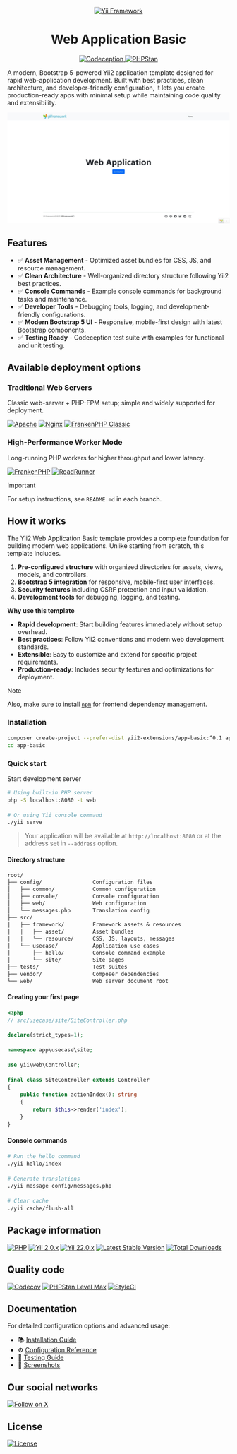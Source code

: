 <p align="center">
    <a href="https://github.com/yii2-extensions/app-basic" target="_blank">
        <img src="https://www.yiiframework.com/image/yii_logo_light.svg" alt="Yii Framework">
    </a>
    <h1 align="center">Web Application Basic</h1>
</p>

<p align="center">
    <a href="https://github.com/yii2-extensions/app-basic/actions/workflows/build.yml" target="_blank">
        <img src="https://img.shields.io/github/actions/workflow/status/yii2-extensions/app-basic/build.yml?branch=main&style=for-the-badge&logo=github&label=Codeception" alt="Codeception">
    </a>
    <a href="https://github.com/yii2-extensions/app-basic/actions/workflows/static.yml" target="_blank">
        <img src="https://img.shields.io/github/actions/workflow/status/yii2-extensions/app-basic/static.yml?branch=main&style=for-the-badge&logo=github&label=PHPStan" alt="PHPStan">
    </a>
</p>

A modern, Bootstrap 5-powered Yii2 application template designed for rapid web-application development. Built with best practices, clean architecture, and developer-friendly configuration, it lets you create production-ready apps with minimal setup while maintaining code quality and extensibility.

<picture>
    <source media="(prefers-color-scheme: dark)" srcset="docs/images/home-dark.png">
    <source media="(prefers-color-scheme: light)" srcset="docs/images/home.png">
    <img src="docs/images/home.png" alt="Web Application Basic">
</picture>

## Features

- ✅ **Asset Management** - Optimized asset bundles for CSS, JS, and resource management.
- ✅ **Clean Architecture** - Well-organized directory structure following Yii2 best practices.
- ✅ **Console Commands** - Example console commands for background tasks and maintenance.
- ✅ **Developer Tools** - Debugging tools, logging, and development-friendly configurations.
- ✅ **Modern Bootstrap 5 UI** - Responsive, mobile-first design with latest Bootstrap components.
- ✅ **Testing Ready** - Codeception test suite with examples for functional and unit testing.

## Available deployment options

### Traditional Web Servers

Classic web-server + PHP-FPM setup; simple and widely supported for deployment.

[![Apache](https://img.shields.io/badge/apache-%23D42029.svg?style=for-the-badge&logo=apache&logoColor=white)](https://github.com/yii2-extensions/app-basic/tree/apache)
[![Nginx](https://img.shields.io/badge/nginx-%23009639.svg?style=for-the-badge&logo=nginx&logoColor=white)](https://github.com/yii2-extensions/app-basic/tree/nginx)
[![FrankenPHP Classic](https://img.shields.io/badge/FrankenPHP-777BB4?style=for-the-badge&logo=php&logoColor=white)](https://github.com/yii2-extensions/app-basic/tree/franken-php-classic)

### High-Performance Worker Mode

Long-running PHP workers for higher throughput and lower latency.

[![FrankenPHP](https://img.shields.io/badge/FrankenPHP-777BB4?style=for-the-badge&logo=php&logoColor=white)](https://github.com/yii2-extensions/app-basic/tree/franken-php)
[![RoadRunner](https://img.shields.io/badge/RoadRunner-%23FF6B35.svg?style=for-the-badge&logo=data:image/svg+xml;base64,PHN2ZyB3aWR0aD0iMjQiIGhlaWdodD0iMjQiIHZpZXdCb3g9IjAgMCAyNCAyNCIgZmlsbD0ibm9uZSIgeG1sbnM9Imh0dHA6Ly93d3cudzMub3JnLzIwMDAvc3ZnIj4KPHBhdGggZD0iTTEyIDJMMjIgMTJMMTIgMjJMMiAxMkwxMiAyWiIgZmlsbD0iI0ZGRkZGRiIvPgo8cGF0aCBkPSJNOCAyTDE2IDEwTDggMThaIiBmaWxsPSIjRkY2QjM1Ii8+CjxwYXRoIGQ9Ik0xNiA2TDIwIDEwTDE2IDE0WiIgZmlsbD0iI0ZGNkIzNSIvPgo8L3N2Zz4K&logoColor=white)](https://github.com/yii2-extensions/app-basic/tree/road-runner)

> [!IMPORTANT]
> For setup instructions, see `README.md` in each branch.

## How it works

The Yii2 Web Application Basic template provides a complete foundation for building modern web applications. Unlike starting from scratch, this template includes.

1. **Pre-configured structure** with organized directories for assets, views, models, and controllers.
2. **Bootstrap 5 integration** for responsive, mobile-first user interfaces.
3. **Security features** including CSRF protection and input validation.
4. **Development tools** for debugging, logging, and testing.

**Why use this template**

- **Rapid development**: Start building features immediately without setup overhead.
- **Best practices**: Follow Yii2 conventions and modern web development standards.
- **Extensible**: Easy to customize and extend for specific project requirements.
- **Production-ready**: Includes security features and optimizations for deployment.

> [!NOTE]
> Also, make sure to install [`npm`](https://nodejs.org/en/download/) for frontend dependency management.

### Installation

```bash
composer create-project --prefer-dist yii2-extensions/app-basic:^0.1 app-basic
cd app-basic
```

### Quick start

Start development server

```bash
# Using built-in PHP server
php -S localhost:8080 -t web

# Or using Yii console command
./yii serve
```

> Your application will be available at `http://localhost:8080` or at the address set in `--address` option.

#### Directory structure

```text
root/
├── config/                Configuration files
│   ├── common/            Common configuration
│   ├── console/           Console configuration  
│   ├── web/               Web configuration
│   └── messages.php       Translation config
├── src/
│   ├── framework/         Framework assets & resources
│   │   ├── asset/         Asset bundles
│   │   └── resource/      CSS, JS, layouts, messages
│   └── usecase/           Application use cases
│       ├── hello/         Console command example
│       └── site/          Site pages
├── tests/                 Test suites
├── vendor/                Composer dependencies
└── web/                   Web server document root
```

#### Creating your first page

```php
<?php
// src/usecase/site/SiteController.php

declare(strict_types=1);

namespace app\usecase\site;

use yii\web\Controller;

final class SiteController extends Controller
{
    public function actionIndex(): string
    {
        return $this->render('index');
    }
}
```

#### Console commands

```bash
# Run the hello command
./yii hello/index

# Generate translations
./yii message config/messages.php

# Clear cache
./yii cache/flush-all
```

## Package information

[![PHP](https://img.shields.io/badge/%3E%3D8.1-777BB4.svg?style=for-the-badge&logo=php&logoColor=white)](https://www.php.net/releases/8.1/en.php)
[![Yii 2.0.x](https://img.shields.io/badge/2.0.53-0073AA.svg?style=for-the-badge&logo=yii&logoColor=white)](https://github.com/yiisoft/yii2/tree/2.0.53)
[![Yii 22.0.x](https://img.shields.io/badge/22.0.x-0073AA.svg?style=for-the-badge&logo=yii&logoColor=white)](https://github.com/yiisoft/yii2/tree/22.0)
[![Latest Stable Version](https://img.shields.io/packagist/v/yii2-extensions/app-basic.svg?style=for-the-badge&logo=packagist&logoColor=white&label=Stable)](https://packagist.org/packages/yii2-extensions/app-basic)
[![Total Downloads](https://img.shields.io/packagist/dt/yii2-extensions/app-basic.svg?style=for-the-badge&logo=composer&logoColor=white&label=Downloads)](https://packagist.org/packages/yii2-extensions/app-basic)

## Quality code

[![Codecov](https://img.shields.io/codecov/c/github/yii2-extensions/app-basic.svg?branch=main&style=for-the-badge&logo=codecov&logoColor=white&label=Coverage)](https://codecov.io/github/yii2-extensions/app-basic)
[![PHPStan Level Max](https://img.shields.io/badge/PHPStan-Level%20Max-4F5D95.svg?style=for-the-badge&logo=php&logoColor=white)](https://github.com/yii2-extensions/app-basic/actions/workflows/static.yml)
[![StyleCI](https://img.shields.io/badge/StyleCI-Passed-44CC11.svg?style=for-the-badge&logo=styleci&logoColor=white)](https://github.styleci.io/repos/165419144?branch=main)

## Documentation

For detailed configuration options and advanced usage:

- 📚 [Installation Guide](docs/installation.md)
- ⚙️ [Configuration Reference](docs/configuration.md) 
- 🧪 [Testing Guide](docs/testing.md)
- 📸 [Screenshots](docs/screenshots.md)

## Our social networks

[![Follow on X](https://img.shields.io/badge/-Follow%20on%20X-1DA1F2.svg?style=for-the-badge&logo=x&logoColor=white&labelColor=000000)](https://x.com/Terabytesoftw)

## License

[![License](https://img.shields.io/badge/License-BSD--3--Clause-brightgreen.svg?style=for-the-badge&logo=opensourceinitiative&logoColor=white&labelColor=555555)](LICENSE)
